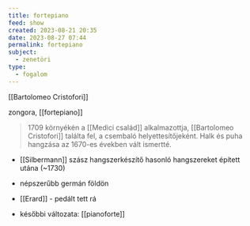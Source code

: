 ```yaml
---
title: fortepiano
feed: show
created: 2023-08-21 20:35
date: 2023-08-27 07:44
permalink: fortepiano
subject:
  - zenetöri
type:
  - fogalom
---
```


[[Bartolomeo Cristofori]]

zongora, [[fortepiano]]

> 1709 környékén a [[Medici család]] alkalmazottja, [[Bartolomeo Cristofori]] találta fel, a csembaló helyettesítőjeként. Halk és puha hangzása az 1670-es években vált ismertté.

- [[Silbermann]] szász hangszerkészítő hasonló hangszereket épített utána (~1730)
- népszerűbb germán földön

- [[Erard]] - pedált tett rá

- későbbi változata: [[pianoforte]]
